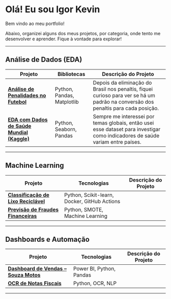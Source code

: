 #  Olá! Eu sou Igor Kevin

Bem vindo ao meu portfolio! 

Abaixo, organizei alguns dos meus projetos, por categoria, onde tento me desenvolver e aprender. Fique à vontade para explorar!

---

##  Análise de Dados (EDA)

| Projeto | Bibliotecas | Descrição do Projeto |
|--------|-------------|------|
| [**Análise de Penalidades no Futebol**]() | Python, Pandas, Matplotlib | Depois da eliminação do Brasil nos penaltis, fiquei curioso para ver se há um padrão na conversão dos penaltis para cada posição. |
| [**EDA com Dados de Saúde Mundial (Kaggle)**]() | Python, Seaborn, Pandas | Sempre me interessei por temas globais, então usei esse dataset para investigar como indicadores de saúde variam entre países.  |

---

##  Machine Learning

| Projeto | Tecnologias | Descrição do Projeto |
|--------|-------------|------|
| [**Classificação de Lixo Reciclável**]() | Python, Scikit-learn, Docker, GitHub Actions |  |
| [**Previsão de Fraudes Financeiras**]() | Python, SMOTE, Machine Learning |  |

---

## Dashboards e Automação

| Projeto | Tecnologias | Descrição do Projeto |
|--------|-------------|------|
| [**Dashboard de Vendas – Souza Motos**]() | Power BI, Python, Pandas | |
| [**OCR de Notas Fiscais**]() | Python, OCR, NLP |  |

---


